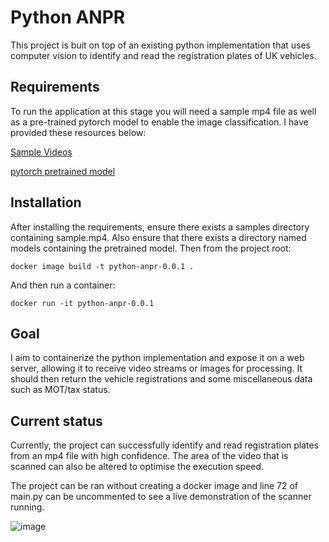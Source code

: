 # Python ANPR

This project is buit on top of an existing python implementation that uses computer vision to identify and read the registration plates of UK vehicles.

## Requirements
To run the application at this stage you will need a sample mp4 file as well as a pre-trained pytorch model to enable the image classification. I have provided these resources below:

[Sample Videos](https://drive.google.com/file/d/1R0Jj5p0jVRsgRHNVBXNePtWZjF5ayQRw/view?usp=sharing)

[pytorch pretrained model](https://drive.google.com/file/d/1NdK73iUH9Bn3-5KGRorGCPDRFRxkRxc3/view?usp=sharing)

## Installation
After installing the requirements, ensure there exists a samples directory containing sample.mp4. Also ensure that there exists a directory named models containing the pretrained model. Then from the project root:

```
docker image build -t python-anpr-0.0.1 .
```

And then run a container:

```
docker run -it python-anpr-0.0.1  
```

## Goal
I aim to containerize the python implementation and expose it on a web server, allowing it to receive video streams or images for processing. It should then return the vehicle registrations and some miscellaneous data such as MOT/tax status.

## Current status
Currently, the project can successfully identify and read registration plates from an mp4 file with high confidence. The area of the video that is scanned can also be altered to optimise the execution speed.

The project can be ran without creating a docker image and line 72 of main.py can be uncommented to see a live demonstration of the scanner running.


![image](https://github.com/callumjfortune/python-anpr/assets/114265390/610e40c7-f972-4776-989f-059f1bc48cfe)
